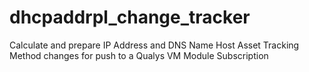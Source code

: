 # dhcpaddrpl_change_tracker
Calculate and prepare IP Address and DNS Name Host Asset Tracking Method changes for push to a Qualys VM Module Subscription
